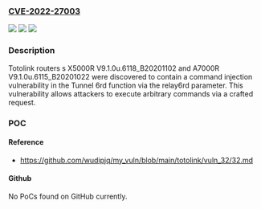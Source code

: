 ### [CVE-2022-27003](https://cve.mitre.org/cgi-bin/cvename.cgi?name=CVE-2022-27003)
![](https://img.shields.io/static/v1?label=Product&message=n%2Fa&color=blue)
![](https://img.shields.io/static/v1?label=Version&message=n%2Fa&color=blue)
![](https://img.shields.io/static/v1?label=Vulnerability&message=n%2Fa&color=brighgreen)

### Description

Totolink routers s X5000R V9.1.0u.6118_B20201102 and A7000R V9.1.0u.6115_B20201022 were discovered to contain a command injection vulnerability in the Tunnel 6rd function via the relay6rd parameter. This vulnerability allows attackers to execute arbitrary commands via a crafted request.

### POC

#### Reference
- https://github.com/wudipjq/my_vuln/blob/main/totolink/vuln_32/32.md

#### Github
No PoCs found on GitHub currently.

